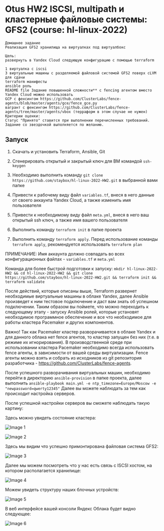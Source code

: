 # Otus HW2 ISCSI, multipath и кластерные файловые системы: GFS2  (course: hl-linux-2022)

```
Домашнее задание
Реализация GFS2 хранилища на виртуалках под виртуалбокс

Цель:
развернуть в Yandex Cloud следующую конфигурацию с помощью terraform

1 виртуалка с iscsi
3 виртуальные машины с разделяемой файловой системой GFS2 поверх cLVM для сдачи
terraform манифесты
ansible роль
README file Задание повышенной сложности** с fencing агентом вместо Yandex Cloud можно использовать
GCP c фенсингом https://github.com/ClusterLabs/fence-agents/blob/master/agents/gce/fence_gce.py
вагрант с фенсингом https://github.com/ClusterLabs/fence-agents/tree/master/agents/vbox (терраформ в этом случае не нужен)
Критерии оценки:
Статус "Принято" ставится при выполнении перечисленных требований.
Задание со звездочкой выполняется по желанию.
```

## Запуск

1. Скачать и установить Terraform, Ansible, Git

2. Сгенерировать открытый и закрытый ключ для ВМ командой ```ssh-keygen```

3. Необходимо выполнить команду ```git clone https://github.com/staybox/hl-linux-2022-HW2.git``` в выбранной вами папке

4. Привести к рабочему виду файл ```variables.tf```, внеся в него данные от своего аккаунта Yandex Cloud, а также изменить имя пользователя

5. Привести к необходимому виду файл ```meta.yml```, внеся в него ваш открытый ssh ключ, а также имя вашего пользователя

6. Выполнить команду ```terraform init``` в папке проекта

7. Выполнить команду ```terraform apply```. Перед использование команды ```terraform apply```, рекомендуется использовать ```terraform plan```

ПРИМЕЧАНИЕ: Имя аккаунта должно совпадать во всех конфигурационных файлах - ```variables.tf``` и ```meta.yml```

Команда для более быстрой подготовки к запуску:
```mkdir hl-linux-2022-HW2 && cd hl-linux-2022-HW2 && git clone https://github.com/staybox/hl-linux-2022-HW2.git && terraform init && terraform validate```

После действий, которые описаны выше, Terraform развернет необходимые виртуальные машины в облаке Yandex, далее Ansible произведет к ним тестовое подключение и даст вам знать об успешном подключении. Таким образом вы поймете, что можно переходить к следующему этапу - запуску Ansible ролей, которые установят необходимое программное обеспечение и все что необходимое для работы кластера Pacemaker и других компонентов. 

Важно! Так как Pacemaker кластер разворачивается в облаке Yandex и для данного облака нет fence агентов, то кластер запущен без них (т.е. в режиме их игнорирования). В производственной среде при использовании кластера Pacemaker необходимо всегда использовать fence агенты, в зависимости от вашей среды виртуализации. Fence агенты можно взять и собрать из исходников из git репозитория разработчика - https://github.com/ClusterLabs/fence-agents.

После успешного разворачивания виртуальных машин, необходимо перейти в директорию ```ansible-provision``` в папке проекта, далее выполнить ```ansible-playbook main.yml -e ntp_timezone=Europe/Moscow -e "newpassword=qwerty12345"```
Далее вы можете наблюдать за тем как происходит настройка серверов.

После успешной настройки серверов вы сможете наблюдать такую картину:

Здесь можно увидеть состояние кластера:

![Image 1](https://raw.githubusercontent.com/staybox/hl-linux-2022-HW2/master/screenshots/pcs_status.png)

![Image 2](https://raw.githubusercontent.com/staybox/hl-linux-2022-HW2/master/screenshots/pcs_cluster_status.png)

Здесь мы видим что успешно примонтирована файловая система GFS2:

![Image 3](https://raw.githubusercontent.com/staybox/hl-linux-2022-HW2/master/screenshots/mount_gfs2.png)

Далее мы можем посмотреть что у нас есть связь с ISCSI хостом, на котором располагается хранилище:

![Image 4](https://raw.githubusercontent.com/staybox/hl-linux-2022-HW2/master/screenshots/multipath_list.png)

Можем увидеть структуру наших блочных устройств:

![Image 5](https://raw.githubusercontent.com/staybox/hl-linux-2022-HW2/master/screenshots/lsblk.png)

В веб интерфейсе вашей консоли Яндекс Облака будет видно следующее:

![Image 6](https://raw.githubusercontent.com/staybox/hl-linux-2022-HW2/master/screenshots/yandex_vms.png)
